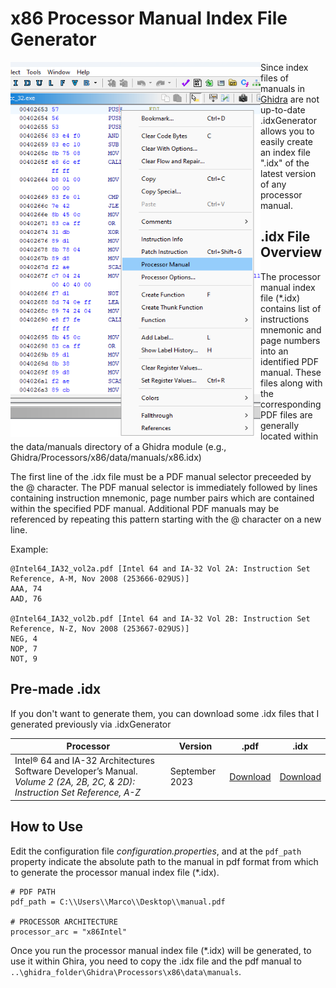 
# x86 Processor Manual Index File Generator

<img align="left" width="400" height="600" src="https://github.com/callbrok/.idxGenerator/blob/dc353b82151124a5b12490ff8c9b8df92f93e8e9/screenshot.png">

Since index files of manuals in [Ghidra](https://github.com/NationalSecurityAgency/ghidra) are not up-to-date .idxGenerator allows you to easily create an index file ".idx" of the latest version of any processor manual.

## .idx File Overview
The processor manual index file (*.idx) contains list of instructions mnemonic and page 
numbers into an identified PDF manual.  These files along with the corresponding PDF files
are generally located within the data/manuals directory of a Ghidra module
(e.g., Ghidra/Processors/x86/data/manuals/x86.idx)

The first line of the .idx file must be a PDF manual selector preceeded by the @ character. The PDF manual selector is immediately followed by lines containing instruction mnemonic, page number pairs which are contained within the specified PDF manual. Additional PDF manuals may be referenced by repeating this pattern starting with the @ character on a new line.

Example:

```
@Intel64_IA32_vol2a.pdf [Intel 64 and IA-32 Vol 2A: Instruction Set Reference, A-M, Nov 2008 (253666-029US)]
AAA, 74
AAD, 76

@Intel64_IA32_vol2b.pdf [Intel 64 and IA-32 Vol 2B: Instruction Set Reference, N-Z, Nov 2008 (253667-029US)]
NEG, 4
NOP, 7
NOT, 9
```

## Pre-made .idx
If you don't want to generate them, you can download some .idx files that I generated previously via .idxGenerator

| **Processor**                                                                                                               | **Version**    | **.pdf**     | **.idx**     |
|-----------------------------------------------------------------------------------------------------------------------------|----------------|--------------|--------------|
| Intel® 64 and IA-32 Architectures Software Developer’s Manual. _Volume 2 (2A, 2B, 2C, & 2D): Instruction Set Reference, A-Z_ | September 2023 | [Download](https://cdrdv2.intel.com/v1/dl/getContent/671110)     | [Download](https://github.com/callbrok/.idxGenerator/blob/6fc4b5f430adb5a08c7790c892afcf1d46103fd3/x86.idx)     |

## How to Use
Edit the configuration file _configuration.properties_, and at the `pdf_path` property indicate the absolute path to the manual in pdf format from which to generate the processor manual index file (*.idx).

```
# PDF PATH
pdf_path = C:\\Users\\Marco\\Desktop\\manual.pdf

# PROCESSOR ARCHITECTURE
processor_arc = "x86Intel"
```

Once you run the processor manual index file (*.idx) will be generated, to use it within Ghira, you need to copy the .idx file and the pdf manual to `..\ghidra_folder\Ghidra\Processors\x86\data\manuals`.
